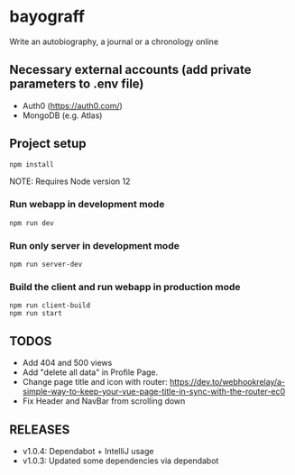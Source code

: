 # bayograff

Write an autobiography, a journal or a chronology online

## Necessary external accounts (add private parameters to .env file)

-   Auth0 (https://auth0.com/)
-   MongoDB (e.g. Atlas)

## Project setup

```
npm install
```

NOTE: Requires Node version 12

### Run webapp in development mode

```
npm run dev
```

### Run only server in development mode

```
npm run server-dev
```

### Build the client and run webapp in production mode

```
npm run client-build
npm run start
```

## TODOS

-   Add 404 and 500 views
-   Add "delete all data" in Profile Page.
-   Change page title and icon with router: https://dev.to/webhookrelay/a-simple-way-to-keep-your-vue-page-title-in-sync-with-the-router-ec0
-   Fix Header and NavBar from scrolling down

## RELEASES

- v1.0.4: Dependabot + IntelliJ usage
- v1.0.3: Updated some dependencies via dependabot
